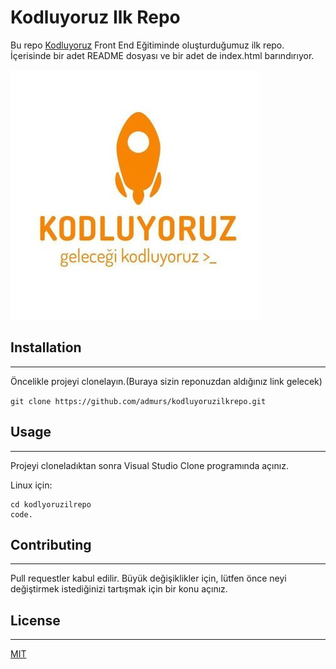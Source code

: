 # Kodluyoruz Ilk Repo

Bu repo [Kodluyoruz](https://www.kodluyoruz.org) Front End Eğitiminde oluşturduğumuz ilk repo. İçerisinde bir adet README dosyası ve bir adet de index.html barındırıyor.

![Kodluyoruz Logo](https://raw.githubusercontent.com/Kodluyoruz/taskforce/git/git/markdown-nedir-nasil-kullaniriz-/figures/kodluyoruz_logo.jpg)

## Installation
---
Öncelikle projeyi clonelayın.(Buraya sizin reponuzdan aldığınız link gelecek)

`git clone https://github.com/admurs/kodluyoruzilkrepo.git`

## Usage
---
Projeyi cloneladıktan sonra Visual Studio Clone programında açınız.

Linux için:

```
cd kodlyoruzilrepo
code.
```

## Contributing
---
Pull requestler kabul edilir. Büyük değişiklikler için, lütfen önce neyi değiştirmek istediğinizi tartışmak için bir konu açınız.

## License
---
[MIT](https://choosealicense.com/licenses/mit/)
